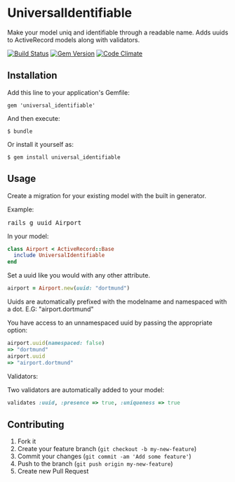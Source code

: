 # UniversalIdentifiable

Make your model uniq and identifiable through a readable name.
Adds uuids to ActiveRecord models along with validators.

[![Build Status](https://secure.travis-ci.org/neopoly/universal_identifiable.png?branch=master)](http://travis-ci.org/neopoly/universal_identifiable) [![Gem Version](https://badge.fury.io/rb/universal_identifiable.png)](http://badge.fury.io/rb/universal_identifiable) [![Code Climate](https://codeclimate.com/github/neopoly/universal_identifiable.png)](https://codeclimate.com/github/neopoly/universal_identifiable)

## Installation

Add this line to your application's Gemfile:

    gem 'universal_identifiable'

And then execute:

    $ bundle

Or install it yourself as:

    $ gem install universal_identifiable

## Usage

Create a migration for your existing model with the built in generator.

Example:
<pre>
rails g uuid Airport
</pre>

In your model:

```ruby
class Airport < ActiveRecord::Base
  include UniversalIdentifiable
end
```

Set a uuid like you would with any other attribute.

```ruby
airport = Airport.new(uuid: "dortmund")
```
Uuids are automatically prefixed with the modelname and namespaced with a dot. E.G: "airport.dortmund"

You have access to an unnamespaced uuid by passing the appropriate option:

```ruby
airport.uuid(namespaced: false)
=> "dortmund"
airport.uuid
=> "airport.dortmund"
```

Validators:

Two validators are automatically added to your model:

```ruby
validates :uuid, :presence => true, :uniqueness => true
```

## Contributing

1. Fork it
2. Create your feature branch (`git checkout -b my-new-feature`)
3. Commit your changes (`git commit -am 'Add some feature'`)
4. Push to the branch (`git push origin my-new-feature`)
5. Create new Pull Request
